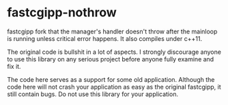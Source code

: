 fastcgipp-nothrow
=================

fastcgipp fork that the manager's handler doesn't throw after the mainloop is running unless critical error happens. It also compiles under c++11.

The original code is bullshit in a lot of aspects. I strongly discourage anyone to use this library on any serious project before anyone fully examine and fix it.

The code here serves as a support for some old application. Although the code here will not crash your application as easy as the original fastcgipp, it still contain bugs. Do not use this library for your application.
